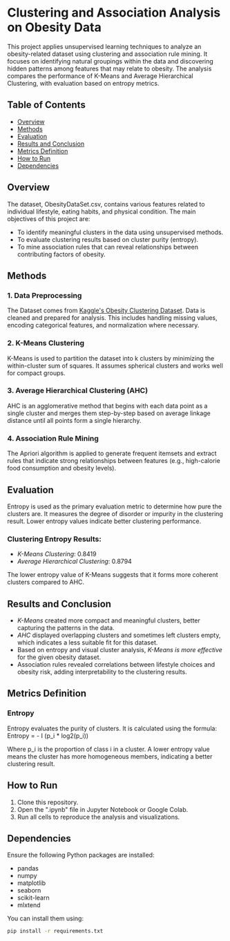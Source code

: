 # Clustering and Association Analysis on Obesity Data

This project applies unsupervised learning techniques to analyze an obesity-related dataset using clustering and association rule mining. It focuses on identifying natural groupings within the data and discovering hidden patterns among features that may relate to obesity. The analysis compares the performance of K-Means and Average Hierarchical Clustering, with evaluation based on entropy metrics.

## Table of Contents
- [Overview](#overview)
- [Methods](#methods)
- [Evaluation](#evaluation)
- [Results and Conclusion](#results-and-conclusion)
- [Metrics Definition](#metrics-definition)
- [How to Run](#how-to-run)
- [Dependencies](#dependencies)

## Overview

The dataset, ObesityDataSet.csv, contains various features related to individual lifestyle, eating habits, and physical condition. The main objectives of this project are:

- To identify meaningful clusters in the data using unsupervised methods.
- To evaluate clustering results based on cluster purity (entropy).
- To mine association rules that can reveal relationships between contributing factors of obesity.

## Methods

### 1. Data Preprocessing
The Dataset comes from [Kaggle's Obesity Clustering Dataset](https://www.kaggle.com/code/earije/k-means-clustering-with-obesity-dataset). Data is cleaned and prepared for analysis. This includes handling missing values, encoding categorical features, and normalization where necessary.

### 2. K-Means Clustering
K-Means is used to partition the dataset into k clusters by minimizing the within-cluster sum of squares. It assumes spherical clusters and works well for compact groups.

### 3. Average Hierarchical Clustering (AHC)
AHC is an agglomerative method that begins with each data point as a single cluster and merges them step-by-step based on average linkage distance until all points form a single hierarchy.

### 4. Association Rule Mining
The Apriori algorithm is applied to generate frequent itemsets and extract rules that indicate strong relationships between features (e.g., high-calorie food consumption and obesity levels).

## Evaluation

Entropy is used as the primary evaluation metric to determine how pure the clusters are. It measures the degree of disorder or impurity in the clustering result. Lower entropy values indicate better clustering performance.

### Clustering Entropy Results:
- *K-Means Clustering*: 0.8419
- *Average Hierarchical Clustering*: 0.8794

The lower entropy value of K-Means suggests that it forms more coherent clusters compared to AHC.

## Results and Conclusion

- *K-Means* created more compact and meaningful clusters, better capturing the patterns in the data.
- *AHC* displayed overlapping clusters and sometimes left clusters empty, which indicates a less suitable fit for this dataset.
- Based on entropy and visual cluster analysis, *K-Means is more effective* for the given obesity dataset.
- Association rules revealed correlations between lifestyle choices and obesity risk, adding interpretability to the clustering results.

## Metrics Definition

### Entropy
Entropy evaluates the purity of clusters. It is calculated using the formula:
Entropy = - I (p_i * log2(p_i))

Where p_i is the proportion of class i in a cluster. A lower entropy value means the cluster has more homogeneous members, indicating a better clustering result.

## How to Run

1. Clone this repository.
2. Open the ".ipynb" file in Jupyter Notebook or Google Colab.
3. Run all cells to reproduce the analysis and visualizations.

## Dependencies

Ensure the following Python packages are installed:

- pandas
- numpy
- matplotlib
- seaborn
- scikit-learn
- mlxtend

You can install them using:

```bash
pip install -r requirements.txt

